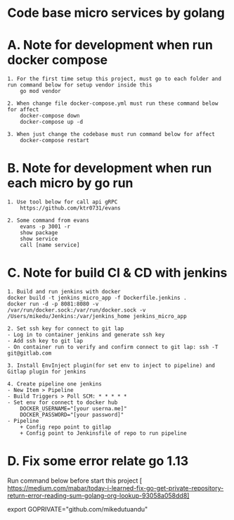 # Code base micro services by golang


# A. Note for development when run docker compose

    1. For the first time setup this project, must go to each folder and run command below for setup vendor inside this
        go mod vendor
    
    2. When change file docker-compose.yml must run these command below for affect
        docker-compose down
        docker-compose up -d
    
    3. When just change the codebase must run command below for affect
        docker-compose restart

# B. Note for development when run each micro by go run
    
    1. Use tool below for call api gRPC
        https://github.com/ktr0731/evans
        
    2. Some command from evans
        evans -p 3001 -r
        show package
        show service
        call [name service]
    
# C. Note for build CI & CD with jenkins
    1. Build and run jenkins with docker
    docker build -t jenkins_micro_app -f Dockerfile.jenkins .
    docker run -d -p 8081:8080 -v /var/run/docker.sock:/var/run/docker.sock -v /Users/mikedu/Jenkins:/var/jenkins_home jenkins_micro_app
    
    2. Set ssh key for connect to git lap
    - Log in to container jenkins and generate ssh key
    - Add ssh key to git lap
    - On container run to verify and confirm connect to git lap: ssh -T git@gitlab.com
    
    3. Install EnvInject plugin(for set env to inject to pipeline) and Gitlap plugin for jenkins
    
    4. Create pipeline one jenkins
    - New Item > Pipeline
    - Build Triggers > Poll SCM: * * * * *
    - Set env for connect to docker hub
        DOCKER_USERNAME="[your userna.me]"
        DOCKER_PASSWORD="[your password]"
    - Pipeline 
        + Config repo point to gitlap
        + Config point to Jenkinsfile of repo to run pipeline
   
 # D. Fix some error relate go 1.13
 Run command below before start this project
[ https://medium.com/mabar/today-i-learned-fix-go-get-private-repository-return-error-reading-sum-golang-org-lookup-93058a058dd8]
 
 export GOPRIVATE="github.com/mikedutuandu"
 
 